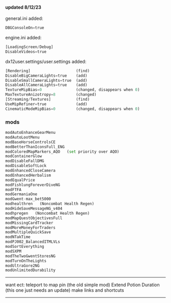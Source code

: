 #### updated 8/12/23


general.ini added:
```python
DBGConsoleOn=true
```

engine.ini added:
```python
[LoadingScreen/Debug]
DisableVideos=true
```

dx12user.settings/user.settings added:

```python
[Rendering]                    (find)
DisableBigCameraLights=true    (add)
DisableSmallCameraLights=true  (add)
DisableAllCameraLights=true    (add)
TextureMipBias=0               (changed, disappears when 0)
MaxTextureAnizotropy=8         (changed)
[Streaming/Textures]           (find)
UseMipRefiner=true             (add)
CinematicModeMipBias=0         (changed, disappears when 0)
```



### mods

```python
modAutoEnhanceGearMenu
modAutoLootMenu
modBaseHorseControlsCE
modBetterThanIconsFull_ENG
modColoredMapMarkers_AQO   (set priority over AQO)
modContainerGlow
modDisableFallDMG
modDisableSoftLock
modEnhancedCloseCamera
modEnhancedHerbalism
modEqualPrice
modFishlungForeverDiveNG
modFTFA
modGermaniaOne
modGwent-max_bet5000
modhealthren   (Noncombat Health Regen)
modHideSaveMessageNG_v404
modhpregen   (Noncombat Health Regen)
modMapQuestObjectivesFull
modMissingCardTracker
modMoreMoneyForTraders
modMultipleQuickSave
modNTakTime
modPJ002_BalancedITMLVLs
modSortEverything
modSXPM
modTheTwoGwentStoresNG
modTurnOnTheLights
modUltraGore2NG
modUnlimitedDurability
```

---

want ect:
teleport to map pin   (the old simple mod)
Extend Potion Duration   (this one just needs an update)
make links and shortcuts

---
